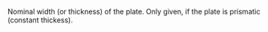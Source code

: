 Nominal width (or thickness) of the plate. Only given, if the plate is prismatic (constant thickess).
